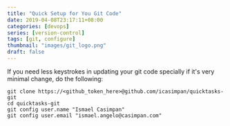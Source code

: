 ```yaml
---
title: "Quick Setup for You Git Code"
date: 2019-04-08T23:17:11+08:00
categories: [devops]
series: [version-control]
tags: [git, configure]
thumbnail: "images/git_logo.png"
draft: false
---
```


If you need less keystrokes in updating your git code specially if it's very minimal change, do the following:
```
git clone https://<github_token_here>@github.com/icasimpan/quicktasks-git
cd quicktasks-git
git config user.name "Ismael Casimpan"
git config user.email "ismael.angelo@casimpan.com"
```
